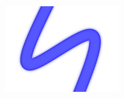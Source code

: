 <img align="right" src="https://github.com/Andrew-star2008/UbOS/blob/main/UbOS.png?raw=true" width="300" alt="UbOS">
